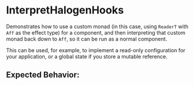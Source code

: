 # InterpretHalogenHooks

Demonstrates how to use a custom monad (in this case, using `ReaderT` with `Aff` as the effect type) for a component, and then interpreting that custom monad back down to `Aff`, so it can be run as a normal component.

This can be used, for example, to implement a read-only configuration for your application, or a global state if you store a mutable reference.

## Expected Behavior:
